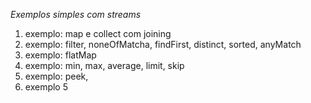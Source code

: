 *Exemplos simples com streams*

1. exemplo: map e collect com joining
1. exemplo: filter, noneOfMatcha, findFirst, distinct, sorted, anyMatch
1. exemplo: flatMap
1. exemplo: min, max, average, limit, skip 
1. exemplo: peek, 
1. exemplo 5